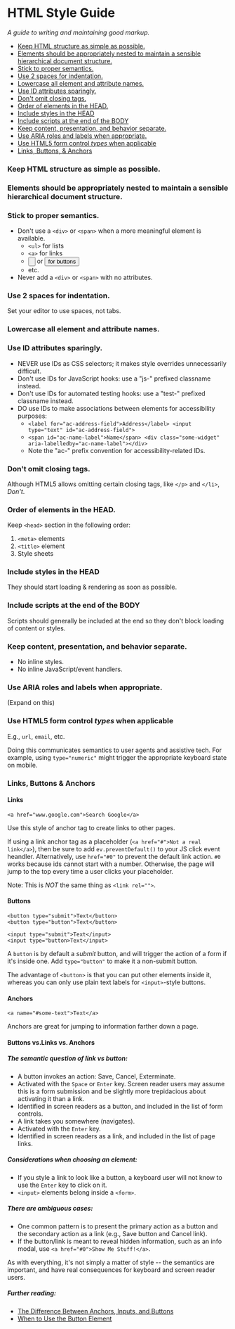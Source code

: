 # HTML Style Guide

_A guide to writing and maintaining good markup._


<!-- MarkdownTOC -->

- [Keep HTML structure as simple as possible.](#keep-html-structure-as-simple-as-possible)
- [Elements should be appropriately nested to maintain a sensible hierarchical document structure.](#elements-should-be-appropriately-nested-to-maintain-a-sensible-hierarchical-document-structure)
- [Stick to proper semantics.](#stick-to-proper-semantics)
- [Use 2 spaces for indentation.](#use-2-spaces-for-indentation)
- [Lowercase all element and attribute names.](#lowercase-all-element-and-attribute-names)
- [Use ID attributes sparingly.](#use-id-attributes-sparingly)
- [Don't omit closing tags.](#dont-omit-closing-tags)
- [Order of elements in the HEAD.](#order-of-elements-in-the-head)
- [Include styles in the HEAD](#include-styles-in-the-head)
- [Include scripts at the end of the BODY](#include-scripts-at-the-end-of-the-body)
- [Keep content, presentation, and behavior separate.](#keep-content-presentation-and-behavior-separate)
- [Use ARIA roles and labels when appropriate.](#use-aria-roles-and-labels-when-appropriate)
- [Use HTML5 form control *types* when applicable](#use-html5-form-control-types-when-applicable)
- [Links, Buttons, & Anchors](#links-buttons-anchors)

<!-- /MarkdownTOC -->




<a name="keep-html-structure-as-simple-as-possible"></a>
### Keep HTML structure as simple as possible.


<a name="elements-should-be-appropriately-nested-to-maintain-a-sensible-hierarchical-document-structure"></a>
### Elements should be appropriately nested to maintain a sensible hierarchical document structure.


<a name="stick-to-proper-semantics"></a>
### Stick to proper semantics.

* Don't use a `<div>` or `<span>` when a more meaningful element is available.
  * `<ul>` for lists
  * `<a>` for links
  * <input type="button"> or <button> for buttons
  * etc.
* Never add a `<div>` or `<span>` with no attributes.


<a name="use-2-spaces-for-indentation"></a>
### Use 2 spaces for indentation.

Set your editor to use spaces, not tabs.


<a name="lowercase-all-element-and-attribute-names"></a>
### Lowercase all element and attribute names.


<a name="use-id-attributes-sparingly"></a>
### Use ID attributes sparingly.

* NEVER use IDs as CSS selectors; it makes style overrides unnecessarily difficult.
* Don't use IDs for JavaScript hooks: use a "js-" prefixed classname instead.
* Don't use IDs for automated testing hooks: use a "test-" prefixed classname instead.
* DO use IDs to make associations between elements for accessibility purposes:
  * `<label for="ac-address-field">Address</label> <input type="text" id="ac-address-field">`
  * `<span id="ac-name-label">Name</span> <div class="some-widget" aria-labelledby="ac-name-label"></div>`
  * Note the "ac-" prefix convention for accessibility-related IDs.


<a name="dont-omit-closing-tags"></a>
### Don't omit closing tags.

Although HTML5 allows omitting certain closing tags, like `</p>` and `</li>`, *Don't*.


<a name="order-of-elements-in-the-head"></a>
### Order of elements in the HEAD.

Keep `<head>` section in the following order:

1. `<meta>` elements
2. `<title>` element
3. Style sheets


<a name="include-styles-in-the-head"></a>
### Include styles in the HEAD

They should start loading & rendering as soon as possible.


<a name="include-scripts-at-the-end-of-the-body"></a>
### Include scripts at the end of the BODY

Scripts should generally be included at the end so they don't block loading of content or styles.


<a name="keep-content-presentation-and-behavior-separate"></a>
### Keep content, presentation, and behavior separate.

* No inline styles.
* No inline JavaScript/event handlers.


<a name="use-aria-roles-and-labels-when-appropriate"></a>
### Use ARIA roles and labels when appropriate.

(Expand on this)


<a name="use-html5-form-control-types-when-applicable"></a>
### Use HTML5 form control *types* when applicable 

E.g., `url`, `email`, etc.

Doing this communicates semantics to user agents and assistive tech. For example, using `type="numeric"` might trigger the appropriate keyboard state on mobile.

<a name="links-buttons-anchors"></a>
### Links, Buttons & Anchors
#### Links
```
<a href="www.google.com">Search Google</a>
```

Use this style of anchor tag to create links to other pages.

If using a link anchor tag as a placeholder (`<a href="#">Not a real link</a>`), then be sure to add `ev.preventDefault()` to your JS click event heandler. Alternatively, use `href="#0"` to prevent the default link action. `#0` works because ids cannot start with a number. Otherwise, the page will jump to the top every time a user clicks your placeholder.

Note: This is *NOT* the same thing as `<link rel="">`.

#### Buttons
```
<button type="submit">Text</button>
<button type="button">Text</button>

<input type="submit">Text</input>
<input type="button>Text</input>
```

A `button` is by default a *submit* button, and will trigger the action of a form if it's inside one. Add `type="button"` to make it a non-submit button.

The advantage of `<button>` is that you can put other elements inside it, whereas you can only use plain text labels for `<input>`-style buttons.

#### Anchors
```
<a name="#some-text">Text</a>
```

Anchors are great for jumping to information farther down a page. 

#### Buttons vs.Links vs. Anchors
##### The semantic question of link vs button:
 * A button invokes an action: Save, Cancel, Exterminate.
  * Activated with the `Space` or `Enter` key. Screen reader users may assume this is a form submission and be slightly more trepidacious about activating it than a link.
  * Identified in screen readers as a button, and included in the list of form controls.
 * A link takes you somewhere (navigates).
  * Activated with the `Enter` key.
  * Identified in screen readers as a link, and included in the list of page links.

##### Considerations when choosing an element:
 * If you style a link to look like a button, a keyboard user will not know to use the `Enter` key to click on it.
 * `<input>` elements belong inside a `<form>`.

##### There _are_ ambiguous cases:
* One common pattern is to present the primary action as a button and the secondary action as a link (e.g., Save button and Cancel link). 
* If the button/link is meant to reveal hidden information, such as an info modal, use `<a href="#0">Show Me Stuff!</a>`.

As with everything, it's not simply a matter of style -- the semantics are important, and have real consequences for keyboard and screen reader users.

##### Further reading:
- [The Difference Between Anchors, Inputs, and Buttons](https://davidwalsh.name/html5-buttons)
- [When to Use the Button Element](https://css-tricks.com/use-button-element/)
